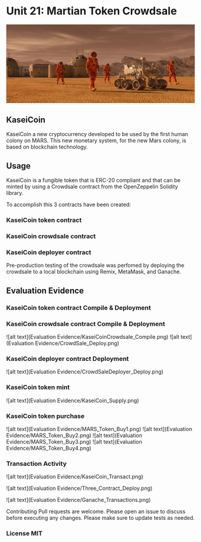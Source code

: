 # Unit 21: Martian Token Crowdsale

![alt=""](Images/application-image.png)



## KaseiCoin

KaseiCoin a new cryptocurrency developed to be used by the first human colony on MARS. This new monetary system, for the new Mars colony, is based on blockchain technology.

## Usage

KaseiCoin is a fungible token that is ERC-20 compliant and that can be minted by using a Crowdsale contract from the OpenZeppelin Solidity library.

To accomplish this 3 contracts have been created:

### KaseiCoin token contract

### KaseiCoin crowdsale contract

### KaseiCoin deployer contract

Pre-production testing of the crowdsale was perfomed by deploying the crowdsale to a local blockchain using Remix, MetaMask, and Ganache.

## Evaluation Evidence

### KaseiCoin token contract Compile & Deployment



### KaseiCoin crowdsale contract Compile & Deployment


![alt text](Evaluation Evidence/KaseiCoinCrowdsale_Compile.png) ![alt text](Evaluation Evidence/CrowdSale_Deploy.png)

### KaseiCoin deployer contract Deployment

![alt text](Evaluation Evidence/CrowdSaleDeployer_Deploy.png)

### KaseiCoin token mint

![alt text](Evaluation Evidence/KaseiCoin_Supply.png)

### KaseiCoin token purchase

![alt text](Evaluation Evidence/MARS_Token_Buy1.png) ![alt text](Evaluation Evidence/MARS_Token_Buy2.png) ![alt text](Evaluation Evidence/MARS_Token_Buy3.png) ![alt text](Evaluation Evidence/MARS_Token_Buy4.png)

### Transaction Activity 

![alt text](Evaluation Evidence/KaseiCoin_Transact.png) 

![alt text](Evaluation Evidence/Three_Contract_Deploy.png) 

![alt text](Evaluation Evidence/Ganache_Transactions.png)

Contributing
Pull requests are welcome. Please open an issue to discuss before executing any changes. Please make sure to update tests as needed.

### License MIT
